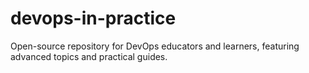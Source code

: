 # devops-in-practice
Open-source repository for DevOps educators and learners, featuring advanced topics and practical guides.
